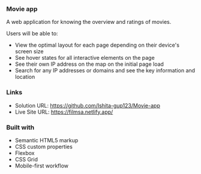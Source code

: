 ### Movie app 
 A web application for knowing the overview and ratings of movies.

Users will be able to:

- View the optimal layout for each page depending on their device's screen size
- See hover states for all interactive elements on the page
- See their own IP address on the map on the initial page load
- Search for any IP addresses or domains and see the key information and location

### Links

- Solution URL: https://github.com/Ishita-gup123/Movie-app
- Live Site URL: https://filmsa.netlify.app/ 

### Built with

- Semantic HTML5 markup
- CSS custom properties
- Flexbox
- CSS Grid
- Mobile-first workflow
